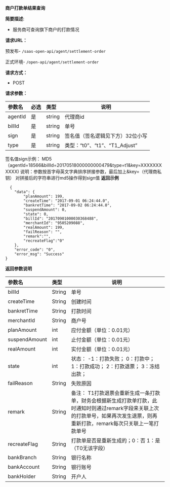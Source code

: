 **商户打款单结果查询**

**简要描述**:

- 服务商可查询旗下商户的打款情况

**请求URL：** 

预发布- ` /saas-open-api/agent/settlement-order `

正式环境- ` /open-api/agent/settlement-order `

**请求方式：**

- POST 

**请求参数：** 

| 参数名  | 必选 | 类型   | 说明                             |
| :------ | :--- | :----- | -------------------------------- |
| agentId | 是   | string | 代理商id                         |
| billId  | 是   | string | 单号                             |
| sign    | 是   | string | 签名值（签名逻辑见下方）32位小写 |
| type    | 是   | string | 类型：“t0”、“t1”、“T1_Adjust”    |



签名值sign示例：
MD5（agentId=18566&billId=20170518000000000479&type=t1&key=XXXXXXXXXXX)
说明：参数按首字母英文字典排序拼接参数，最后加上&key=（代理商私钥）
对拼接后的字符串进行md5操作得到sign值
 **返回示例**

``` 
  {
	"data": {
		"planAmount": 199,
		"createTime": "2017-09-01 06:24:44.0",
		"bankretTime": "2017-09-02 06:24:44.0",
		"suspendAmount": 0,
		"state": 0,
		"billId": "20170901000030368488",
		"merchantId": "9505209088",
		"realAmount": 199,
		"failReason": "",
		"remark":"",
		"recreateFlag":"0"
	},
	"error_code": "0",
	"error_msg": "Success"
}
```

 **返回参数说明** 

| 参数名        | 类型   | 说明                                                         |
| :------------ | :----- | ------------------------------------------------------------ |
| billId        | String | 单号                                                         |
| createTime    | String | 创建时间                                                     |
| bankretTime   | String | 打款时间                                                     |
| merchantId    | String | 商户号                                                       |
| planAmount    | int    | 应付金额（单位：0.01元）                                     |
| suspendAmount | int    | 止付金额（单位：0.01元）                                     |
| realAmount    | int    | 实付金额（单位：0.01元）                                     |
| state         | int    | 状态： -1：打款失败； 0：打款中； 1：打款成功； 2：打款退票； 3：冻结出款； |
| failReason    | String | 失败原因                                                     |
| remark        | String | 备注： T1打款退票会重新生成一条打款单，财务会根据新生成打款单打款，此时通知时则通过remark字段来关联上次的打款单号，如果再次发生退票，则再重新打款，remark每次只关联上一笔打款单号 |
| recreateFlag  | String | 打款单是否是重新生成的；0：否 1：是 （T0无该字段）           |
| bankBranch    | String | 银行名称                                                     |
| bankAccount   | String | 银行账号                                                     |
| bankHolder    | String | 开户人                                                       |


